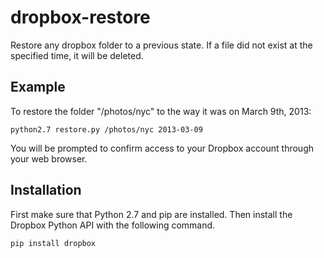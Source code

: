 dropbox-restore
===============

Restore any dropbox folder to a previous state. If a file did not exist at the specified time,
it will be deleted.


Example
-------
To restore the folder "/photos/nyc" to the way it was on March 9th, 2013:

    python2.7 restore.py /photos/nyc 2013-03-09
    
You will be prompted to confirm access to your Dropbox account through your web browser.

Installation
------------
First make sure that Python 2.7 and pip are installed. Then install the Dropbox Python API with the 
following command.

    pip install dropbox
